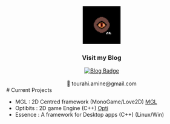<div id="header" align="center">
  <img src="https://github.com/Tourahi/Tourahi/blob/master/logo.png" width="100"/>
</div>

<div id="badges" align="center">
  <h3> Visit my Blog </h3>
  <a href="https://atblog.neocities.org/">
    <img src="https://img.shields.io/static/v1?label=Blog&message=atBlog&color=A25B15" alt="Blog Badge"/>
  </a>
</div>

<br/> 
 <div id="header" align="center">
  📧 tourahi.amine@gmail.com
</div>
# Current Projects

* MGL : 2D Centred framework (MonoGame/Love2D)  [MGL](https://github.com/MoonGameLab)
* Optibits : 2D game Engine (C++) [Opti](https://github.com/Tourahi/Optibits)
* Essence : A framework for Desktop apps (C++) (Linux/Win)

